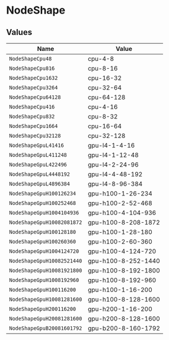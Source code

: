 # NodeShape


## Values

| Name                       | Value                      |
| -------------------------- | -------------------------- |
| `NodeShapeCpu48`           | cpu-4-8                    |
| `NodeShapeCpu816`          | cpu-8-16                   |
| `NodeShapeCpu1632`         | cpu-16-32                  |
| `NodeShapeCpu3264`         | cpu-32-64                  |
| `NodeShapeCpu64128`        | cpu-64-128                 |
| `NodeShapeCpu416`          | cpu-4-16                   |
| `NodeShapeCpu832`          | cpu-8-32                   |
| `NodeShapeCpu1664`         | cpu-16-64                  |
| `NodeShapeCpu32128`        | cpu-32-128                 |
| `NodeShapeGpuL41416`       | gpu-l4-1-4-16              |
| `NodeShapeGpuL411248`      | gpu-l4-1-12-48             |
| `NodeShapeGpuL422496`      | gpu-l4-2-24-96             |
| `NodeShapeGpuL4448192`     | gpu-l4-4-48-192            |
| `NodeShapeGpuL4896384`     | gpu-l4-8-96-384            |
| `NodeShapeGpuH100126234`   | gpu-h100-1-26-234          |
| `NodeShapeGpuH100252468`   | gpu-h100-2-52-468          |
| `NodeShapeGpuH1004104936`  | gpu-h100-4-104-936         |
| `NodeShapeGpuH10082081872` | gpu-h100-8-208-1872        |
| `NodeShapeGpuH100128180`   | gpu-h100-1-28-180          |
| `NodeShapeGpuH100260360`   | gpu-h100-2-60-360          |
| `NodeShapeGpuH1004124720`  | gpu-h100-4-124-720         |
| `NodeShapeGpuH10082521440` | gpu-h100-8-252-1440        |
| `NodeShapeGpuH10081921800` | gpu-h100-8-192-1800        |
| `NodeShapeGpuH1008192960`  | gpu-h100-8-192-960         |
| `NodeShapeGpuH100116200`   | gpu-h100-1-16-200          |
| `NodeShapeGpuH10081281600` | gpu-h100-8-128-1600        |
| `NodeShapeGpuH200116200`   | gpu-h200-1-16-200          |
| `NodeShapeGpuH20081281600` | gpu-h200-8-128-1600        |
| `NodeShapeGpuB20081601792` | gpu-b200-8-160-1792        |